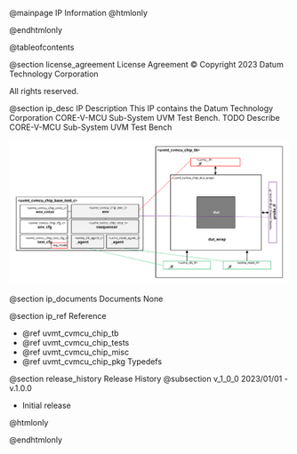 @mainpage IP Information
@htmlonly
<div class="autonumbering">
@endhtmlonly



@tableofcontents



@section license_agreement License Agreement
© Copyright 2023 Datum Technology Corporation

All rights reserved.



@section ip_desc IP Description
This IP contains the Datum Technology Corporation CORE-V-MCU Sub-System UVM Test Bench.
TODO Describe CORE-V-MCU Sub-System UVM Test Bench

![CORE-V-MCU Sub-System UVM Test Bench Block Diagram](tb_block_diagram.svg)


@section ip_documents Documents
None


@section ip_ref Reference
 * @ref uvmt_cvmcu_chip_tb
 * @ref uvmt_cvmcu_chip_tests
 * @ref uvmt_cvmcu_chip_misc
 * @ref uvmt_cvmcu_chip_pkg Typedefs


@section release_history Release History
@subsection v_1_0_0 2023/01/01 - v.1.0.0
- Initial release



@htmlonly
</div>
@endhtmlonly